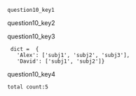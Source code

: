 ```ngMeta
question10_key1
```

question10_key2


question10_key3
```
 dict =  {
   'Alex': ['subj1', 'subj2', 'subj3'], 
   'David': ['subj1', 'subj2']}
```
question10_key4
```
total count:5
```
